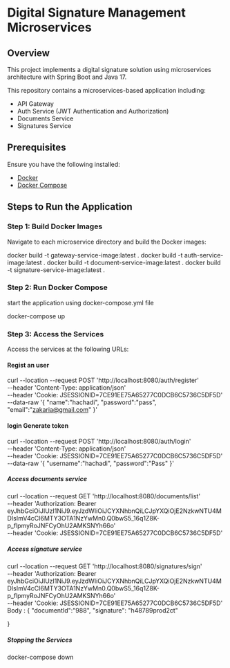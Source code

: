 # Digital Signature Management Microservices

## Overview
This project implements a digital signature solution using microservices architecture with Spring Boot and Java 17.

This repository contains a microservices-based application including:
- API Gateway
- Auth Service (JWT Authentication and Authorization)
- Documents Service
- Signatures Service

## Prerequisites

Ensure you have the following installed:
- [Docker](https://www.docker.com/get-started)
- [Docker Compose](https://docs.docker.com/compose/install/)

## Steps to Run the Application

### Step 1: Build Docker Images

Navigate to each microservice directory and build the Docker images:


docker build -t gateway-service-image:latest .
docker build -t auth-service-image:latest .
docker build -t document-service-image:latest .
docker build -t signature-service-image:latest .


### Step 2: Run Docker Compose
start the application using docker-compose.yml file

docker-compose up


### Step 3: Access the Services
Access the services at the following URLs:

  #### Regist an user ######
curl --location --request POST 'http://localhost:8080/auth/register' \
--header 'Content-Type: application/json' \
--header 'Cookie: JSESSIONID=7CE91EE75A65277C0DCB6C5736C5DF5D' \
--data-raw '{
    "name":"hachadi",
    "password":"pass",
    "email":"zakaria@gmail.com"
}'

  #### login Generate token ######
curl --location --request POST 'http://localhost:8080/auth/login' \
--header 'Content-Type: application/json' \
--header 'Cookie: JSESSIONID=7CE91EE75A65277C0DCB6C5736C5DF5D' \
--data-raw '{
    "username":"hachadi",
    "password":"Pass"
}'

 ##### Access  documents service  #######

 curl --location --request GET 'http://localhost:8080/documents/list' \
--header 'Authorization: Bearer eyJhbGciOiJIUzI1NiJ9.eyJzdWIiOiJCYXNhbnQiLCJpYXQiOjE2NzkwNTU4MDIsImV4cCI6MTY3OTA1NzYwMn0.Q0bwS5_16q1Z8K-p_flpmyRoJNFCyOhU2AMKSNYh66o' \
--header 'Cookie: JSESSIONID=7CE91EE75A65277C0DCB6C5736C5DF5D'

##### Access  signature service ########
   curl --location --request GET 'http://localhost:8080/signatures/sign' \
--header 'Authorization: Bearer eyJhbGciOiJIUzI1NiJ9.eyJzdWIiOiJCYXNhbnQiLCJpYXQiOjE2NzkwNTU4MDIsImV4cCI6MTY3OTA1NzYwMn0.Q0bwS5_16q1Z8K-p_flpmyRoJNFCyOhU2AMKSNYh66o' \
--header 'Cookie: JSESSIONID=7CE91EE75A65277C0DCB6C5736C5DF5D'
Body : 
  {
    "documentId":"988",
    "signature": "h48789prod2ct"

  }

##### Stopping the Services ########

docker-compose down
